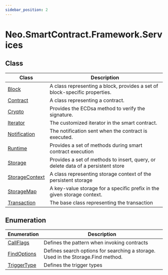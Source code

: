```yaml
---
sidebar_position: 2
---
```

# Neo.SmartContract.Framework.Services

## Class

| Class                                                        | Description                                                  |
| ------------------------------------------------------------ | ------------------------------------------------------------ |
| [Block](services/Block.md)       | A class representing a block, provides a set of block-specific properties. |
| [Contract](services/Contract.md) | A class representing a contract.                             |
| [Crypto](services/Crypto.md)     | Provides the ECDsa method to verify the signature.           |
| [Iterator](services/Iterator.md) | The customized iterator in the smart contract.               |
| [Notification](services/Notification.md) | The notification sent when the contract is executed.         |
| [Runtime](services/Runtime.md)   | Provides a set of methods during smart contract execution    |
| [Storage](services/Storage.md)   | Provides a set of methods to insert, query, or delete data of a persistent store |
| [StorageContext](services/StorageContext.md) | A class representing storage context of the persistent storage |
| [StorageMap](services/StorageMap.md) | A key-value storage for a specific prefix in the given storage context. |
| [Transaction](services/Transaction.md) | The base class representing the transaction                  |

## Enumeration

| Enumeration                            | Description                                                  |
| -------------------------------------- | ------------------------------------------------------------ |
| [CallFlags](services/CallFlags.md)     | Defines the pattern when invoking contracts                  |
| [FindOptions](services/FindOptions.md) | Defines search options for searching a storage. Used in the  Storage.Find method. |
| [TriggerType](services/TriggerType.md) | Defines the trigger types                                    |
